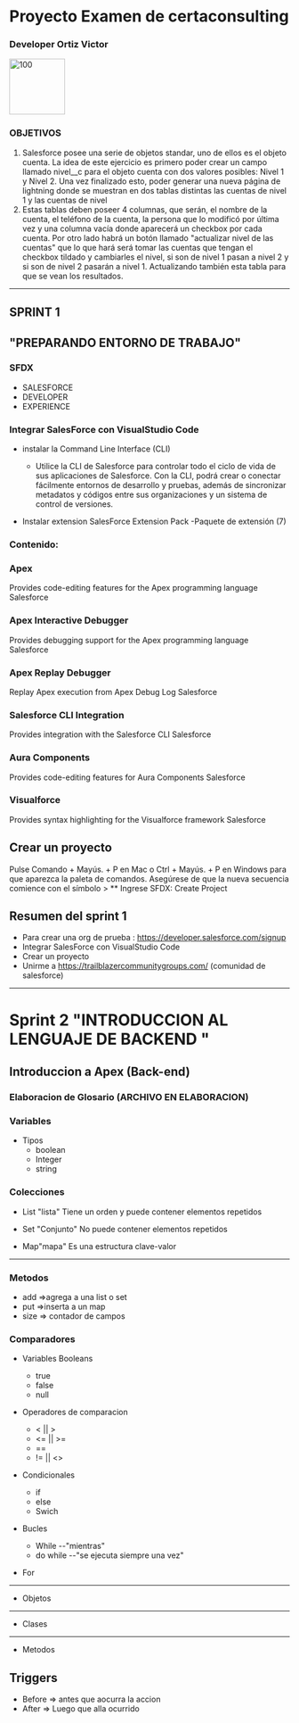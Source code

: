# Proyecto Examen de certaconsulting

 ### Developer Ortiz Victor
   <img src="https://avatars0.githubusercontent.com/u/57049891?s=460&u=3479716881907edaf1bbcfa5c0a6b2ac52c2817d&v=4" alt="100" width="100"/>

### OBJETIVOS

1. Salesforce posee una serie de objetos standar, uno de ellos es el objeto cuenta. La idea de este ejercicio es primero poder crear un campo llamado 
nivel__c para el objeto cuenta con dos valores posibles: Nivel 1 y Nivel 2.
Una vez finalizado esto, poder generar una nueva página de lightning donde se muestran en dos tablas distintas las cuentas de nivel 1 y las cuentas de nivel 
2. Estas tablas deben poseer 4 columnas, que serán, el nombre de la cuenta, el teléfono de la cuenta, la persona que lo modificó por última vez y una columna 
vacía donde aparecerá un checkbox por cada cuenta.
Por otro lado habrá un botón llamado "actualizar nivel de las cuentas" que lo que hará será tomar las cuentas que tengan el checkbox tildado y cambiarles el 
nivel, si son de nivel 1 pasan a nivel 2 y si son de nivel 2 pasarán a nivel 1.
Actualizando también esta tabla para que se vean los resultados.

___

##                                                    SPRINT 1 

## "PREPARANDO ENTORNO DE TRABAJO"

### SFDX

* SALESFORCE
* DEVELOPER
* EXPERIENCE


### Integrar SalesForce con VisualStudio Code


* instalar la Command Line Interface (CLI)

    * Utilice la CLI de Salesforce para controlar todo el ciclo de vida de sus 
    aplicaciones de Salesforce. Con la CLI, podrá crear o conectar fácilmente 
    entornos de desarrollo y pruebas, además de sincronizar metadatos y códigos 
    entre sus organizaciones y un sistema de control de versiones.

* Instalar extension SalesForce Extension Pack 
	-Paquete de extensión (7)
### Contenido:
### Apex
Provides code-editing features for the Apex programming language
Salesforce

### Apex Interactive Debugger
Provides debugging support for the Apex programming language
Salesforce

### Apex Replay Debugger
Replay Apex execution from Apex Debug Log
Salesforce

### Salesforce CLI Integration
Provides integration with the Salesforce CLI
Salesforce

### Aura Components
Provides code-editing features for Aura Components
Salesforce

### Visualforce
Provides syntax highlighting for the Visualforce framework
Salesforce


## Crear un proyecto

Pulse Comando + Mayús. + P en Mac o Ctrl + Mayús. + P en Windows para que 
aparezca la paleta de comandos.
Asegúrese de que la nueva secuencia comience con el símbolo >
** Ingrese SFDX: Create Project

## Resumen del sprint 1
* Para crear una org de prueba : https://developer.salesforce.com/signup
* Integrar SalesForce con VisualStudio Code
* Crear un proyecto 
* Unirme a https://trailblazercommunitygroups.com/ (comunidad de salesforce)
___


# Sprint 2 "INTRODUCCION AL LENGUAJE DE BACKEND "

## Introduccion a Apex (Back-end)

### Elaboracion de Glosario (ARCHIVO EN ELABORACION)

### Variables
* Tipos
	+ boolean
	+ Integer	
	+ string



### Colecciones

* List "lista"
Tiene un orden y puede contener elementos repetidos

* Set "Conjunto"
No puede contener elementos repetidos

* Map"mapa"
Es una estructura clave-valor
___

### Metodos
* add 	=>agrega a una list o set
* put 	=>inserta a un map
* size 	=> contador de campos


###  Comparadores
* Variables Booleans
	+ true
	+ false
	+ null
	
* Operadores de comparacion 
	+ < || >
	+ <= || >=
	+ ==
	+ != || <>

* Condicionales
	+ if
	+ else
	+ Swich

* Bucles

	+ While --"mientras"
	+ do while --"se ejecuta siempre una vez"


* For
___

* Objetos
___
* Clases 
___

* Metodos 

## Triggers
+ Before => antes que aocurra la accion
+ After => Luego que alla ocurrido

